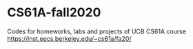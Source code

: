 # CS61A-fall2020
Codes for homeworks, labs and projects of UCB CS61A course
https://inst.eecs.berkeley.edu/~cs61a/fa20/
